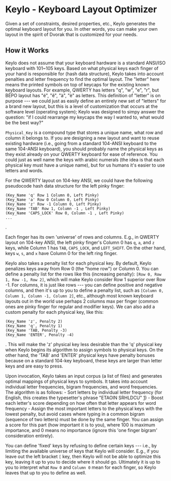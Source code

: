 # Keylo - Keyboard Layout Optimizer

Given a set of constraints, desired properties, etc., Keylo generates the optimal keyboard layout for you.
In other words, you can make your own layout in the spirit of Dvorak that is customized for your needs.

## How it Works

Keylo does not assume that your keyboard hardware is a standard ANSI/ISO keyboard with 101~105 keys.
Based on what physical keys each finger of your hand is responsible for (hash data structure), Keylo takes into account penalties and letter frequency to find the optimal layout.
The "letter" here means the printed symbols on top of keycaps for the existing known keyboard layouts.
For example, QWERTY has letters "q", "w", "e", "r", but BÉPO layout has "é", "ê", "à", "è" as letters.
This definition of "letter" is on purpose --- we could just as easily define an entirely new set of "letters" for a brand new layout, but this is a level of customization that occurs at the software level (operating system); Keylo was designed to simpy answer the question: "if I could rearrange my keycaps the way I wanted to, what would be the best way?"

`Physical_Key` is a compound type that stores a unique name, what row and column it belongs to.
If you are designing a new layout and want to reuse existing hardware (i.e., going from a standard 104-ANSI keyboard to the same 104-ANSI keyboard), you should probably name the physical keys as they exist already on your QWERTY keyboard for ease of reference.
You could just as well name the keys with arabic numerals (the idea is that each physical key must have a unique name), but for us humans it's easier to use letters and words.

For the QWERTY layout on 104-key ANSI, we could have the following pseudocode hash data structure for the left pinky finger:

	(Key_Name 'q' Row 1 Column 0, Left Pinky)
	(Key_Name 'a' Row 0 Column 0, Left Pinky)
	(Key_Name 'z' Row -1 Column 0, Left Pinky)
	(Key_Name 'TAB' Row 1, Column -1 , Left Pinky)
	(Key_Name 'CAPS_LOCK' Row 0, Column -1 , Left Pinky)
	...

.

Each finger has its own 'universe' of rows and columns.
E.g., in QWERTY layout on 104-key ANSI, the left pinky finger's Column 0 has `q`, `a`, and `z` keys, while Column 1 has `TAB`, `CAPS_LOCK`, and `LEFT_SHIFT`.
On the other hand, keys `w`, `s`, and `x` have Column 0 for the left ring finger.

Keylo also takes a penalty list for each physical key.
By default, Keylo penalizes keys away from Row 0 (the "home row") or Column 0.
You can define a penalty list for the rows like this (increasing penalty): `[Row 0, Row 1, Row -1, Row 2]`, which will make Keylo consider Row 1 superior over Row -1.
For columns, it is just like rows --- you can define positive and negative columns, and then it's up to you to define a penalty list, such as `[Column 0, Column 1, Column -1, Column 2]`, etc., although most known keyboard layouts out in the world use perhaps 2 columns max per finger (common ones are pinky finger for regular and modifier keys).
We can also add a custom penalty for each physical key, like this:

	(Key_Name 'z', Penalty 2)
	(Key_Name 'q', Penalty 1)
	(Key_Name 'TAB, Penalty -3)
	(Key_Name 'ENTER', Penalty -4)

. This will make the 'z' physical key less desirable than the 'q' physical key when Keylo begins its algorithm to assign symbols to physical keys.
On the other hand, the 'TAB' and 'ENTER' physical keys have penalty bonuses because on a standard 104-key keyboard, these keys are larger than letter keys and are easy to press.

Upon invocation, Keylo takes an input corpus (a list of files) and generates optimal mappings of physical keys to symbols.
It takes into account individual letter frequencies, bigram frequencies, and word frequencies.
The algorithm is as follows:
	- Sort letters by individual letter frequency (for English, this creates the typesetter's phrase "ETAOIN SRHLDCU" [1])
	- Boost each letter's score depending on how often that letter appears for word frequency
	- Assign the most important letters to the physical keys with the lowest penalty, but avoid cases where typing in a common bigram (sequence of two letters) must be done by the same finger. You can assign a score for this part (how important it is to you), where 100 is maximum importance, and 0 means no importance (ignore this 'one finger bigram' consideration entirely).

You can define 'fixed' keys by refusing to define certain keys --- i.e., by limiting the available universe of keys that Keylo will consider.
E.g., if you leave out the left bracket `[` key, then Keylo will not be able to optimize this key, leaving it up to you to decide where it should go.
Ultimately it is up to you to interpret what `Row 0` and `Column 0` mean for each finger, so Keylo leaves that up to you to define as well.

[1]: http://norvig.com/mayzner.html
